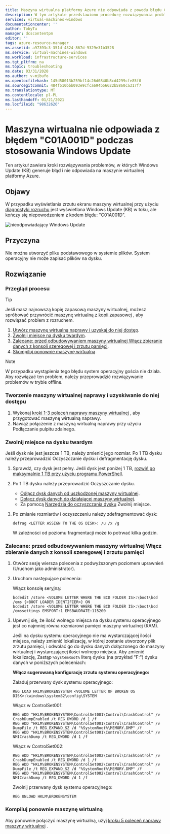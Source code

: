 ```yaml
---
title: Maszyna wirtualna platformy Azure nie odpowiada z powodu błędu C01A001D podczas stosowania Windows Update
description: W tym artykule przedstawiono procedurę rozwiązywania problemów, w których usługa Windows Update generuje błąd i nie odpowiada na maszynę wirtualną platformy Azure.
services: virtual-machines-windows
documentationcenter: ''
author: TobyTu
manager: dcscontentpm
editor: ''
tags: azure-resource-manager
ms.assetid: a97393c3-351d-4324-867d-9329e31b3528
ms.service: virtual-machines-windows
ms.workload: infrastructure-services
ms.tgt_pltfrm: na
ms.topic: troubleshooting
ms.date: 03/31/2020
ms.author: v-mibufo
ms.openlocfilehash: 145d58013b259bf14c26d0840b8cd4299cfe85f0
ms.sourcegitcommit: 484f510bbb093e9cfca694b56622b5860ca317f7
ms.translationtype: MT
ms.contentlocale: pl-PL
ms.lasthandoff: 01/21/2021
ms.locfileid: "98632626"
---
```

# <a name="vm-is-unresponsive-with-c01a001d-error-when-applying-windows-update"></a>Maszyna wirtualna nie odpowiada z błędem "C01A001D" podczas stosowania Windows Update

Ten artykuł zawiera kroki rozwiązywania problemów, w których Windows Update (KB) generuje błąd i nie odpowiada na maszynie wirtualnej platformy Azure.

## <a name="symptoms"></a>Objawy

W przypadku wyświetlania zrzutu ekranu maszyny wirtualnej przy użyciu [diagnostyki rozruchu](./boot-diagnostics.md) jest wyświetlana Windows Update (KB) w toku, ale kończy się niepowodzeniem z kodem błędu: "C01A001D".

![nieodpowiadający Windows Update](./media/unresponsive-vm-apply-windows-update/unresponsive-windows-update.png)

## <a name="cause"></a>Przyczyna

Nie można utworzyć pliku podstawowego w systemie plików. System operacyjny nie może zapisać plików na dysku.

## <a name="resolution"></a>Rozwiązanie

### <a name="process-overview"></a>Przegląd procesu

> [!TIP]
> Jeśli masz najnowszą kopię zapasową maszyny wirtualnej, możesz spróbować [przywrócić maszynę wirtualną z kopii zapasowej](../../backup/backup-azure-arm-restore-vms.md) , aby rozwiązać problem z rozruchem.

1. [Utwórz maszynę wirtualną naprawy i uzyskaj do niej dostęp](#create-and-access-a-repair-vm).
2. [Zwolnij miejsce na dysku twardym](#free-up-space-on-the-hard-disk).
3. [Zalecane: przed odbudowywaniem maszyny wirtualnej Włącz zbieranie danych z konsoli szeregowej i zrzutu pamięci](#recommended-before-rebuilding-the-vm-enable-serial-console-and-memory-dump-collection).
4. [Skompiluj ponownie maszynę wirtualną](#rebuild-the-vm).

> [!NOTE]
> W przypadku wystąpienia tego błędu system operacyjny gościa nie działa. Aby rozwiązać ten problem, należy przeprowadzić rozwiązywanie problemów w trybie offline.

### <a name="create-and-access-a-repair-vm"></a>Tworzenie maszyny wirtualnej naprawy i uzyskiwanie do niej dostępu

1. Wykonaj [kroki 1-3 poleceń naprawy maszyny wirtualnej](./repair-windows-vm-using-azure-virtual-machine-repair-commands.md) , aby przygotować maszynę wirtualną naprawy.
2. Nawiąż połączenie z maszyną wirtualną naprawy przy użyciu Podłączanie pulpitu zdalnego.

### <a name="free-up-space-on-the-hard-disk"></a>Zwolnij miejsce na dysku twardym

Jeśli dysk nie jest jeszcze 1 TB, należy zmienić jego rozmiar. Po 1 TB dysku należy przeprowadzić Oczyszczanie dysku i defragmentację dysku.

1. Sprawdź, czy dysk jest pełny. Jeśli dysk jest poniżej 1 TB, [rozwiń go maksymalnie 1 TB przy użyciu programu PowerShell](../windows/expand-os-disk.md).
2. Po 1 TB dysku należy przeprowadzić Oczyszczanie dysku.
    - [Odłącz dysk danych od uszkodzonej maszyny wirtualnej](../windows/detach-disk.md).
    - [Dołącz dysk danych do działającej maszyny wirtualnej](../windows/attach-disk-ps.md#attach-an-existing-data-disk-to-a-vm).
    - Za pomocą [Narzędzia do oczyszczania dysku](https://support.microsoft.com/help/4026616/windows-10-disk-cleanup) Zwolnij miejsce.
3. Po zmianie rozmiarów i oczyszczeniu należy zdefragmentować dysk:

    ```
    defrag <LETTER ASSIGN TO THE OS DISK>: /u /x /g
    ```
    W zależności od poziomu fragmentacji może to potrwać kilka godzin.

### <a name="recommended-before-rebuilding-the-vm-enable-serial-console-and-memory-dump-collection"></a>Zalecane: przed odbudowywaniem maszyny wirtualnej Włącz zbieranie danych z konsoli szeregowej i zrzutu pamięci

1. Otwórz sesję wiersza polecenia z podwyższonym poziomem uprawnień (Uruchom jako administrator).
2. Uruchom następujące polecenia:

    Włącz konsolę seryjną:

    ```
    bcdedit /store <VOLUME LETTER WHERE THE BCD FOLDER IS>:\boot\bcd /ems {<BOOT LOADER IDENTIFIER>} ON
    bcdedit /store <VOLUME LETTER WHERE THE BCD FOLDER IS>:\boot\bcd /emssettings EMSPORT:1 EMSBAUDRATE:115200
    ```
3. Upewnij się, że ilość wolnego miejsca na dysku systemu operacyjnego jest co najmniej równa rozmiarowi pamięci maszyny wirtualnej (RAM).

    Jeśli na dysku systemu operacyjnego nie ma wystarczającej ilości miejsca, należy zmienić lokalizację, w której zostanie utworzony plik zrzutu pamięci, i odwołać go do dysku danych dołączonego do maszyny wirtualnej i wystarczającej ilości wolnego miejsca. Aby zmienić lokalizację, Zastąp `%SystemRoot%` literą dysku (na przykład "F:") dysku danych w poniższych poleceniach:

    **Włącz sugerowaną konfigurację zrzutu systemu operacyjnego:**

    Załaduj przerwany dysk systemu operacyjnego:

    ```
    REG LOAD HKLM\BROKENSYSTEM <VOLUME LETTER OF BROKEN OS DISK>:\windows\system32\config\SYSTEM
    ```

    Włącz w ControlSet001:

    ```
    REG ADD "HKLM\BROKENSYSTEM\ControlSet001\Control\CrashControl" /v CrashDumpEnabled /t REG_DWORD /d 1 /f
    REG ADD "HKLM\BROKENSYSTEM\ControlSet001\Control\CrashControl" /v DumpFile /t REG_EXPAND_SZ /d "%SystemRoot%\MEMORY.DMP" /f
    REG ADD "HKLM\BROKENSYSTEM\ControlSet001\Control\CrashControl" /v NMICrashDump /t REG_DWORD /d 1 /f
    ```

    Włącz w ControlSet002:

    ```
    REG ADD "HKLM\BROKENSYSTEM\ControlSet002\Control\CrashControl" /v CrashDumpEnabled /t REG_DWORD /d 1 /f 
    REG ADD "HKLM\BROKENSYSTEM\ControlSet002\Control\CrashControl" /v DumpFile /t REG_EXPAND_SZ /d "%SystemRoot%\MEMORY.DMP" /f
    REG ADD "HKLM\BROKENSYSTEM\ControlSet002\Control\CrashControl" /v NMICrashDump /t REG_DWORD /d 1 /f
    ```

    Zwolnij przerwany dysk systemu operacyjnego:

    ```
    REG UNLOAD HKLM\BROKENSYSTEM
    ```

### <a name="rebuild-the-vm"></a>Kompiluj ponownie maszynę wirtualną

Aby ponownie połączyć maszynę wirtualną, użyj [kroku 5 poleceń naprawy maszyny wirtualnej](./repair-windows-vm-using-azure-virtual-machine-repair-commands.md#repair-process-example) .
